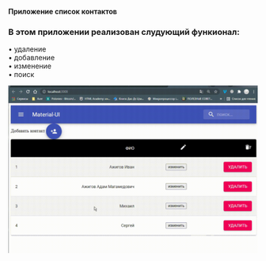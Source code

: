 **Приложение список контактов**
### В этом приложении реализован слудующий функионал:
• удаление  
• добавление  
• изменение  
• поиск     

![](https://github.com/adam-azhigov/list-of-contact/blob/main/gifApp.gif)